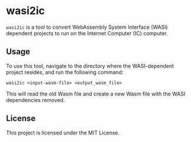 

# wasi2ic

`wasi2ic` is a tool to convert WebAssembly System Interface (WASI) dependent projects to run on the Internet Computer (IC) computer.


## Usage

To use this tool, navigate to the directory where the WASI-dependent project resides, and run the following command:

`wasi2ic <input-wasm-file> <output_wasm_file>`

This will read the old Wasm file and create a new Wasm file with the WASI dependencies removed.

## License

This project is licensed under the MIT License.
